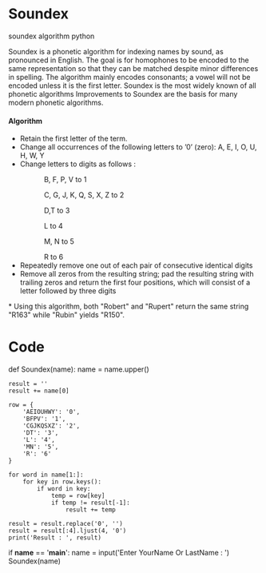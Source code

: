 # Soundex
soundex algorithm python

<p>Soundex is a phonetic algorithm for indexing names by sound, as pronounced in English. The goal is for homophones to be encoded to the same representation so that they can be matched despite minor differences in spelling. The algorithm mainly encodes consonants; a vowel will not be encoded unless it is the first letter. Soundex is the most widely known of all phonetic algorithms Improvements to Soundex are the basis for many modern phonetic algorithms.</p>

<h4>Algorithm</h4>
<ul>
  <li>Retain the first letter of the term.</li>
  <li>Change all occurrences of the following letters to ’0’ (zero): A, E, I, O, U, H, W, Y</li>
  <li>Change letters to digits as follows : </li>
  <ul>
    <ol>B, F, P, V to 1</ol>
    <ol>C, G, J, K, Q, S, X, Z to 2</ol>
    <ol>D,T to 3</ol>
    <ol>L to 4</ol>
    <ol>M, N to 5</ol>
    <ol>R to 6</ol>
  </ul>
  <li>Repeatedly remove one out of each pair of consecutive identical digits</li>
  <li>Remove all zeros from the resulting string; pad the resulting string
     with trailing zeros and return the first four positions, which will
     consist of a letter followed by three digits</li>
</ul>

<p>* Using this algorithm, both "Robert" and "Rupert" return the same string "R163" while "Rubin" yields "R150".</p>

# Code


def Soundex(name):
    name = name.upper()

    result = ''
    result += name[0]

    row = {
        'AEIOUHWY': '0',
        'BFPV': '1',
        'CGJKQSXZ': '2',
        'DT': '3',
        'L': '4',
        'MN': '5',
        'R': '6'
    }

    for word in name[1:]:
        for key in row.keys():
            if word in key:
                temp = row[key]
                if temp != result[-1]:
                    result += temp

    result = result.replace('0', '')
    result = result[:4].ljust(4, '0')
    print('Result : ', result)


if __name__ == '__main__':
    name = input('Enter YourName Or LastName : ')
    Soundex(name)










     
